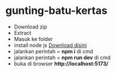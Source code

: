 # gunting-batu-kertas

- Download zip
- Extract
- Masuk ke folder
- install node js [Download disini](https://nodejs.org/en/)
- jalankan perintah = **npm i** di cmd
- jalankan perintah = **npm run dev** di cmd
- buka di browser **http://localhost:5173/**
